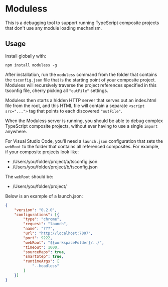 # Moduless

This is a debugging tool to support running TypeScript composite projects that don't use any module loading mechanism. 

## Usage

Install globally with:

```
npm install moduless -g
```

After installation, run the `moduless` command from the folder that contains the `tsconfig.json` file that is the starting point of your composite project. Moduless will recursively traverse the project references specified in this tsconfig file, cherry picking all `"outFile"` settings. 

Moduless then starts a hidden HTTP server that serves out an index.html file from the root, and this HTML file will contain a separate `<script src="...">` tag that points to each discovered `"outFile"`.

When the Moduless server is running, you should be able to debug complex TypeScript composite projects, without ever having to use a single `import` anywhere.

For Visual Studio Code, you'll need a `launch.json` configuration that sets the `webRoot` to the folder that contains all referenced composites. For example, if your composite projects look like:

- /Users/you/folder/project/a/tsconfig.json
- /Users/you/folder/project/b/tsconfig.json

The `webRoot` should be:
- /Users/you/folder/project/

Below is an example of a launch.json:

```json
{
	"version": "0.2.0",
	"configurations": [{
		"type": "chrome",
		"request": "launch",
		"name": "???",
		"url": "http://localhost:7007",
		"port": 9222,
		"webRoot": "${workspaceFolder}/../",
		"timeout": 1000,
		"sourceMaps": true,
		"smartStep": true,
		"runtimeArgs": [
			"--headless"
		]
	}]
}
```
